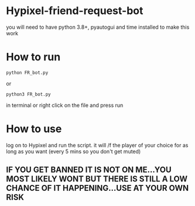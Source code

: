 # Hypixel-friend-request-bot
you will need to have python 3.8+, pyautogui and time installed to make this work
# How to run
```
python FR_bot.py
```
or
```
python3 FR_bot.py
```

in terminal
or right click on the file and press run
# How to use 
log on to Hypixel and run the script. it will /f the player of your choice for as long as you want (every 5 mins so you don't get muted)

## IF YOU GET BANNED IT IS NOT ON ME...YOU MOST LIKELY WONT BUT THERE IS STILL A LOW CHANCE OF IT HAPPENING...USE AT YOUR OWN RISK
